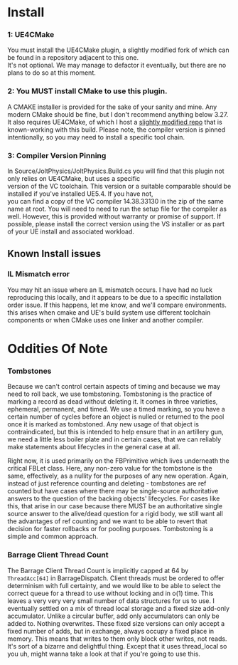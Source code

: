 
# Install
### 1: UE4CMake
You must install the UE4CMake plugin, a slightly modified fork of which can be found in a repository adjacent to this one.  
It's not optional. We may manage to defactor it eventually, but there are no plans to do so at this moment.
### 2: You MUST install CMake to use this plugin.
A CMAKE installer is provided for the sake of your sanity and mine. Any modern CMake should be fine, but I don't recommend anything below 3.27. It also requires UE4CMake, of which I host a [slightly modified repo](https://github.com/JKurzer/UE4CMake) that is known-working with this build. Please note, the compiler version is pinned intentionally, so you may need to install a specific tool chain.

### 3: Compiler Version Pinning
In Source/JoltPhysics/JoltPhysics.Build.cs you will find that this plugin not only relies on UE4CMake, but uses a specific  
version of the VC toolchain. This version or a suitable comparable should be installed if you've installed UE5.4. If you have not,  
you can find a copy of the VC compiler 14.38.33130 in the zip of the same name at root. You will need to need to run the setup file for the 
compiler as well. However, this is provided without warranty or promise of support. If possible, please install the correct version
using the VS installer or as part of your UE install and associated workload.

## Known Install issues
### IL Mismatch error 
You may hit an issue where an IL mismatch occurs. I have had no luck reproducing this locally, and it appears to be due to a specific installation order issue. If this happens, let me know, and we'll compare environments. this arises when cmake and UE's build system use different toolchain components or when CMake uses one linker and another compiler.

# Oddities Of Note
### Tombstones
Because we can't control certain aspects of timing and because we may need to roll back, we use tombstoning. Tombstoning is the practice of marking a record as dead without deleting it. It comes in three varieties, ephemeral, permanent, and timed. We use a timed marking, so you have a certain number of cycles before an object is nulled or returned to the pool once it is marked as tombstoned. Any new usage of that object is contraindicated, but this is intended to help ensure that in an artillery gun, we need a little less boiler plate and in certain cases, that we can reliably make statements about lifecycles in the general case at all.

Right now, it is used primarily on the FBPrimitive which lives underneath the critical FBLet class. Here, any non-zero value for the tombstone is the same, effectively, as a nullity for the purposes of any new operation. Again, instead of just reference counting and deleting - tombstones are ref counted but have cases where there may be single-source authoritative answers to the question of the backing objects' lifecycles. For cases like this, that arise in our case because there MUST be an authoritative single source answer to the alive/dead question for a rigid body, we still want all the advantages of ref counting and we want to be able to revert that decision for faster rollbacks or for pooling purposes. Tombstoning is a simple and common approach.

### Barrage Client Thread Count
The Barrage Client Thread Count is implicitly capped at 64 by ```ThreadAcc[64]``` in BarrageDispatch. Client threads must be ordered to offer determinism with full certainty, and we would like to be able to select the correct queue for a thread to use without locking and in o(1) time. This leaves a very very very small number of data structures for us to use. I eventually settled on a mix of thread local storage and a fixed size add-only accumulator. Unlike a circular buffer, add only accumulators can only be added to. Nothing overwrites. These fixed size versions can only accept a fixed number of adds, but in exchange, always occupy a fixed place in memory. This means that writes to them only block other writes, not reads. It's sort of a bizarre and delightful thing. Except that it uses thread_local so you uh, might wanna take a look at that if you're going to use this.
